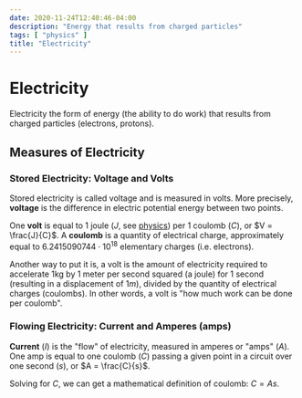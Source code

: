 ```yaml
---
date: 2020-11-24T12:40:46-04:00
description: "Energy that results from charged particles"
tags: [ "physics" ]
title: "Electricity"
---
```


# Electricity

Electricity the form of energy (the ability to do work) that results from charged particles (electrons, protons).

## Measures of Electricity

### Stored Electricity: Voltage and Volts

Stored electricity is called voltage and is measured in volts. More precisely, **voltage** is the difference in electric potential energy between two points.

One **volt** is equal to 1 joule ($J$, see [physics](/physics.md)) per 1 coulomb ($C$), or $V = \frac{J}{C}$. A **coulomb** is a quantity of electrical charge, approximately equal to $6.2415090744 \cdot 10^{18}$ elementary charges (i.e. electrons).

Another way to put it is, a volt is the amount of electricity required to accelerate 1kg by 1 meter per second squared (a joule) for 1 second (resulting in a displacement of $1m$), divided by the quantity of electrical charges (coulombs). In other words, a volt is "how much work can be done per coulomb".

### Flowing Electricity: Current and Amperes (amps)

**Current** ($I$) is the "flow" of electricity, measured in amperes or "amps" ($A$). One amp is equal to one coulomb ($C$) passing a given point in a circuit over one second ($s$), or $A = \frac{C}{s}$. 

Solving for $C$, we can get a mathematical definition of coulomb: $C=As$.
